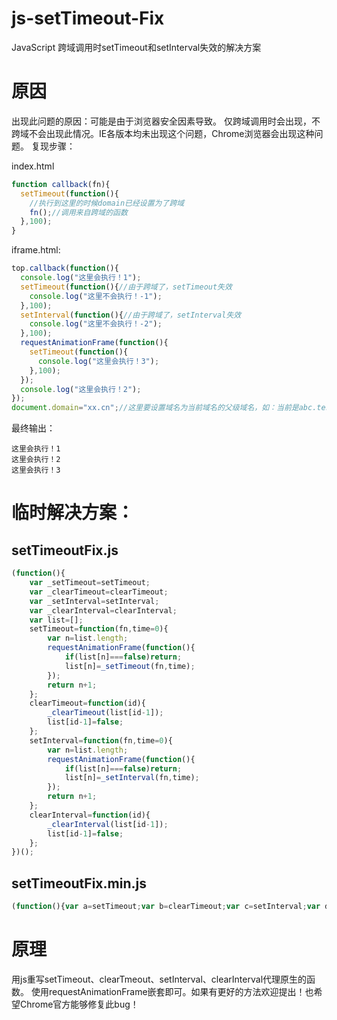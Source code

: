 # js-setTimeout-Fix
JavaScript 跨域调用时setTimeout和setInterval失效的解决方案

# 原因
出现此问题的原因：可能是由于浏览器安全因素导致。
仅跨域调用时会出现，不跨域不会出现此情况。IE各版本均未出现这个问题，Chrome浏览器会出现这种问题。
复现步骤：

index.html
```js
function callback(fn){
  setTimeout(function(){
    //执行到这里的时候domain已经设置为了跨域
    fn();//调用来自跨域的函数
  },100);
}
```

iframe.html:
```js
top.callback(function(){
  console.log("这里会执行！1");
  setTimeout(function(){//由于跨域了，setTimeout失效
    console.log("这里不会执行！-1");
  },100);
  setInterval(function(){//由于跨域了，setInterval失效
    console.log("这里不会执行！-2");
  },100);
  requestAnimationFrame(function(){
    setTimeout(function(){
      console.log("这里会执行！3");
    },100);
  });
  console.log("这里会执行！2");
});
document.domain="xx.cn";//这里要设置域名为当前域名的父级域名，如：当前是abc.test.cn，这里要设置test.cn
```
最终输出：
```
这里会执行！1
这里会执行！2
这里会执行！3
```

# 临时解决方案：
## setTimeoutFix.js
```js
(function(){
	var _setTimeout=setTimeout;
	var _clearTimeout=clearTimeout;
	var _setInterval=setInterval;
	var _clearInterval=clearInterval;
	var list=[];
	setTimeout=function(fn,time=0){
		var n=list.length;
		requestAnimationFrame(function(){
			if(list[n]===false)return;
			list[n]=_setTimeout(fn,time);
		});
		return n+1;
	};
	clearTimeout=function(id){
		_clearTimeout(list[id-1]);
		list[id-1]=false;
	};
	setInterval=function(fn,time=0){
		var n=list.length;
		requestAnimationFrame(function(){
			if(list[n]===false)return;
			list[n]=_setInterval(fn,time);
		});
		return n+1;
	};
	clearInterval=function(id){
		_clearInterval(list[id-1]);
		list[id-1]=false;
	};
})();
```
## setTimeoutFix.min.js
```js
(function(){var a=setTimeout;var b=clearTimeout;var c=setInterval;var d=clearInterval;var l=[];setTimeout=function(e,f){var n=l.length;requestAnimationFrame(function(){if(l[n]===!1)return;l[n]=a(e,f);});return n+1;};clearTimeout=function(g){b(l[g-1]);l[g-1]=!1;};setInterval=function(e,f){var n=l.length;requestAnimationFrame(function(){if(l[n]===!1)return;l[n]=c(e,f);});return n+1;};clearInterval=function(g){d(l[g-1]);l[g-1]=!1;};})();
```

# 原理
用js重写setTimeout、clearTmeout、setInterval、clearInterval代理原生的函数。
使用requestAnimationFrame嵌套即可。如果有更好的方法欢迎提出！也希望Chrome官方能够修复此bug！
